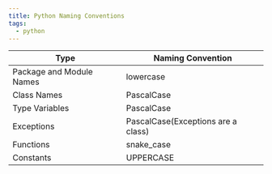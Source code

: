```yaml
---
title: Python Naming Conventions
tags:
  - python
---
```

| Type                     | Naming Convention                  |
| ------------------------ | ---------------------------------- |
| Package and Module Names | lowercase                          |
| Class Names              | PascalCase                         |
| Type Variables           | PascalCase                         |
| Exceptions               | PascalCase(Exceptions are a class) |
| Functions                | snake_case                         |
| Constants                | UPPERCASE                          |
